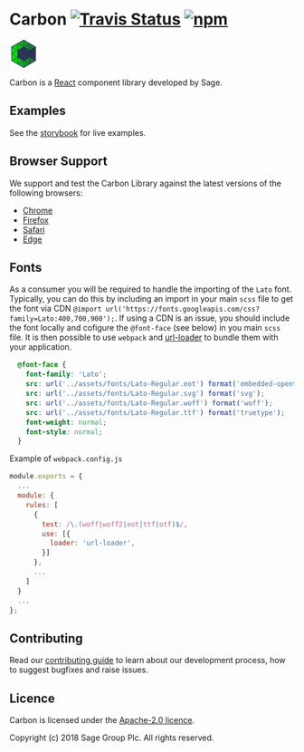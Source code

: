 # Carbon [![Travis Status](https://travis-ci.org/Sage/carbon.svg?branch=master)](https://travis-ci.org/Sage/carbon) [![npm](https://img.shields.io/npm/v/carbon-react.svg)](https://www.npmjs.com/package/carbon-react)
<img src="https://raw.githubusercontent.com/Sage/carbon/master/logo/carbon-logo.png" width="50">

Carbon is a [React](https://facebook.github.io/react/) component library developed by Sage.

## Examples

See the [storybook](https://carbon.sage.com/) for live examples.

## Browser Support
We support and test the Carbon Library against the latest versions of the following browsers:
* [Chrome](https://www.google.com/chrome/)
* [Firefox](https://www.mozilla.org/firefox/)
* [Safari](https://www.apple.com/safari/)
* [Edge](https://www.microsoft.com/windows/microsoft-edge)

## Fonts
As a consumer you will be required to handle the importing of the `Lato` font. Typically, you can do this by including an import in your main `scss` file to get the font via CDN `@import url('https://fonts.googleapis.com/css?family=Lato:400,700,900');`. If using a CDN is an issue, you should include the font locally and cofigure the `@font-face` (see below) in you main `scss` file. It is then possible to use `webpack` and [url-loader](https://webpack.js.org/loaders/url-loader/) to bundle them with your application.

```css
  @font-face {
    font-family: 'Lato';
    src: url('../assets/fonts/Lato-Regular.eot') format('embedded-opentype');
    src: url('../assets/fonts/Lato-Regular.svg') format('svg');
    src: url('../assets/fonts/Lato-Regular.woff') format('woff');
    src: url('../assets/fonts/Lato-Regular.ttf') format('truetype');
    font-weight: normal;
    font-style: normal;
  }
```

Example of `webpack.config.js`
```js
module.exports = {
  ...
  module: {
    rules: [
      {
        test: /\.(woff|woff2|eot|ttf|otf)$/,
        use: [{
          loader: 'url-loader',
        }]
      },
      ...
    ]
  }
  ...
};
```
 
## Contributing
Read our [contributing guide](https://github.com/Sage/carbon/blob/master/CONTRIBUTING.md) to learn about our development process, how to suggest bugfixes and raise issues.

## Licence
Carbon is licensed under the [Apache-2.0 licence](https://github.com/Sage/carbon/blob/master/LICENSE).

Copyright (c) 2018 Sage Group Plc. All rights reserved.